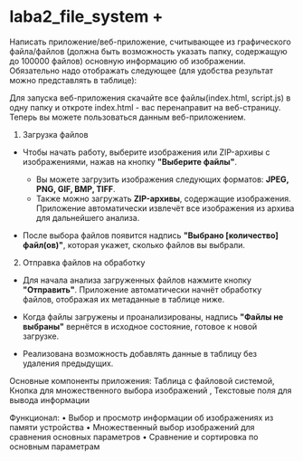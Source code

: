 # laba2_file_system +
 Написать приложение/веб-приложение, считывающее из графического файла/файлов (должна быть возможность указать папку, содержащую до 100000 файлов) основную информацию об изображении. Обязательно надо отображать следующее (для удобства результат можно представлять в таблице):
 
 Для запуска веб-приложения скачайте все файлы(index.html, script.js) в одну папку и откроте index.html - вас перенаправит на веб-страницу. Теперь вы можете пользоваться данным веб-приложением.

 1. Загрузка файлов

- Чтобы начать работу, выберите изображения или ZIP-архивы с изображениями, нажав на кнопку **"Выберите файлы"**.
  - Вы можете загрузить изображения следующих форматов: **JPEG, PNG, GIF, BMP, TIFF**.
  - Также можно загружать **ZIP-архивы**, содержащие изображения. Приложение автоматически извлечёт все изображения из архива для дальнейшего анализа.
  
- После выбора файлов появится надпись **"Выбрано [количество] файл(ов)"**, которая укажет, сколько файлов вы выбрали.
2. Отправка файлов на обработку

- Для начала анализа загруженных файлов нажмите кнопку **"Отправить"**. Приложение автоматически начнёт обработку файлов, отображая их метаданные в таблице ниже.
  
- Когда файлы загружены и проанализированы, надпись **"Файлы не выбраны"** вернётся в исходное состояние, готовое к новой загрузке.

- Реализована возможность добавлять данные в таблицу без удаления предыдущих.

Основные компоненты приложения: Таблица с файловой системой, Кнопка для множественного выбора изображений , Текстовые поля для вывода информации

Функционал: • Выбор и просмотр информации об изображениях из памяти устройства • Множественный выбор изображений для сравнения основных параметров • Сравнение и сортировка по основным параметрам
